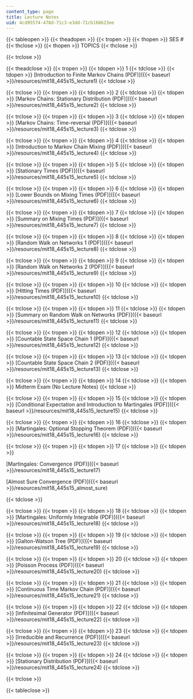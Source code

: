 ```yaml
---
content_type: page
title: Lecture Notes
uid: 4cd95574-478d-71c3-e3dd-71cb168623ee
---
```


{{< tableopen >}}
{{< theadopen >}}
{{< tropen >}}
{{< thopen >}}
SES #
{{< thclose >}}
{{< thopen >}}
TOPICS
{{< thclose >}}

{{< trclose >}}

{{< theadclose >}}
{{< tropen >}}
{{< tdopen >}}
1
{{< tdclose >}}
{{< tdopen >}}
[Introduction to Finite Markov Chains (PDF)]({{< baseurl >}}/resources/mit18_445s15_lecture1)
{{< tdclose >}}

{{< trclose >}}
{{< tropen >}}
{{< tdopen >}}
2
{{< tdclose >}}
{{< tdopen >}}
[Markov Chains: Stationary Distribution (PDF)]({{< baseurl >}}/resources/mit18_445s15_lecture2)
{{< tdclose >}}

{{< trclose >}}
{{< tropen >}}
{{< tdopen >}}
3
{{< tdclose >}}
{{< tdopen >}}
[Markov Chains: Time-reversal (PDF)]({{< baseurl >}}/resources/mit18_445s15_lecture3)
{{< tdclose >}}

{{< trclose >}}
{{< tropen >}}
{{< tdopen >}}
4
{{< tdclose >}}
{{< tdopen >}}
[Introduction to Markov Chain Mixing (PDF)]({{< baseurl >}}/resources/mit18_445s15_lecture4)
{{< tdclose >}}

{{< trclose >}}
{{< tropen >}}
{{< tdopen >}}
5
{{< tdclose >}}
{{< tdopen >}}
[Stationary Times (PDF)]({{< baseurl >}}/resources/mit18_445s15_lecture5)
{{< tdclose >}}

{{< trclose >}}
{{< tropen >}}
{{< tdopen >}}
6
{{< tdclose >}}
{{< tdopen >}}
[Lower Bounds on Mixing Times (PDF)]({{< baseurl >}}/resources/mit18_445s15_lecture6)
{{< tdclose >}}

{{< trclose >}}
{{< tropen >}}
{{< tdopen >}}
7
{{< tdclose >}}
{{< tdopen >}}
[Summary on Mixing Times (PDF)]({{< baseurl >}}/resources/mit18_445s15_lecture7)
{{< tdclose >}}

{{< trclose >}}
{{< tropen >}}
{{< tdopen >}}
8
{{< tdclose >}}
{{< tdopen >}}
[Random Walk on Networks 1 (PDF)]({{< baseurl >}}/resources/mit18_445s15_lecture8)
{{< tdclose >}}

{{< trclose >}}
{{< tropen >}}
{{< tdopen >}}
9
{{< tdclose >}}
{{< tdopen >}}
[Random Walk on Networks 2 (PDF)]({{< baseurl >}}/resources/mit18_445s15_lecture9)
{{< tdclose >}}

{{< trclose >}}
{{< tropen >}}
{{< tdopen >}}
10
{{< tdclose >}}
{{< tdopen >}}
[Hitting Times (PDF)]({{< baseurl >}}/resources/mit18_445s15_lecture10)
{{< tdclose >}}

{{< trclose >}}
{{< tropen >}}
{{< tdopen >}}
11
{{< tdclose >}}
{{< tdopen >}}
[Summary on Random Walk on Networks (PDF)]({{< baseurl >}}/resources/mit18_445s15_lecture11)
{{< tdclose >}}

{{< trclose >}}
{{< tropen >}}
{{< tdopen >}}
12
{{< tdclose >}}
{{< tdopen >}}
[Countable State Space Chain 1 (PDF)]({{< baseurl >}}/resources/mit18_445s15_lecture12)
{{< tdclose >}}

{{< trclose >}}
{{< tropen >}}
{{< tdopen >}}
13
{{< tdclose >}}
{{< tdopen >}}
[Countable State Space Chain 2 (PDF)]({{< baseurl >}}/resources/mit18_445s15_lecture13)
{{< tdclose >}}

{{< trclose >}}
{{< tropen >}}
{{< tdopen >}}
14
{{< tdclose >}}
{{< tdopen >}}
Midterm Exam (No Lecture Notes)
{{< tdclose >}}

{{< trclose >}}
{{< tropen >}}
{{< tdopen >}}
15
{{< tdclose >}}
{{< tdopen >}}
[Conditional Expectation and Introduction to Martingales (PDF)]({{< baseurl >}}/resources/mit18_445s15_lecture15)
{{< tdclose >}}

{{< trclose >}}
{{< tropen >}}
{{< tdopen >}}
16
{{< tdclose >}}
{{< tdopen >}}
[Martingales: Optional Stopping Theorem (PDF)]({{< baseurl >}}/resources/mit18_445s15_lecture16)
{{< tdclose >}}

{{< trclose >}}
{{< tropen >}}
{{< tdopen >}}
17
{{< tdclose >}}
{{< tdopen >}}


[Martingales: Convergence (PDF)]({{< baseurl >}}/resources/mit18_445s15_lecture17)

[Almost Sure Convergence (PDF)]({{< baseurl >}}/resources/mit18_445s15_almost_sure)


{{< tdclose >}}

{{< trclose >}}
{{< tropen >}}
{{< tdopen >}}
18
{{< tdclose >}}
{{< tdopen >}}
[Martingales: Uniformly Integrable (PDF)]({{< baseurl >}}/resources/mit18_445s15_lecture18)
{{< tdclose >}}

{{< trclose >}}
{{< tropen >}}
{{< tdopen >}}
19
{{< tdclose >}}
{{< tdopen >}}
[Galton-Watson Tree (PDF)]({{< baseurl >}}/resources/mit18_445s15_lecture19)
{{< tdclose >}}

{{< trclose >}}
{{< tropen >}}
{{< tdopen >}}
20
{{< tdclose >}}
{{< tdopen >}}
[Poisson Process (PDF)]({{< baseurl >}}/resources/mit18_445s15_lecture20)
{{< tdclose >}}

{{< trclose >}}
{{< tropen >}}
{{< tdopen >}}
21
{{< tdclose >}}
{{< tdopen >}}
[Continuous Time Markov Chain (PDF)]({{< baseurl >}}/resources/mit18_445s15_lecture21)
{{< tdclose >}}

{{< trclose >}}
{{< tropen >}}
{{< tdopen >}}
22
{{< tdclose >}}
{{< tdopen >}}
[Infinitesimal Generator (PDF)]({{< baseurl >}}/resources/mit18_445s15_lecture22)
{{< tdclose >}}

{{< trclose >}}
{{< tropen >}}
{{< tdopen >}}
23
{{< tdclose >}}
{{< tdopen >}}
[Irreducible and Recurrence (PDF)]({{< baseurl >}}/resources/mit18_445s15_lecture23)
{{< tdclose >}}

{{< trclose >}}
{{< tropen >}}
{{< tdopen >}}
24
{{< tdclose >}}
{{< tdopen >}}
[Stationary Distribution (PDF)]({{< baseurl >}}/resources/mit18_445s15_lecture24)
{{< tdclose >}}

{{< trclose >}}

{{< tableclose >}}